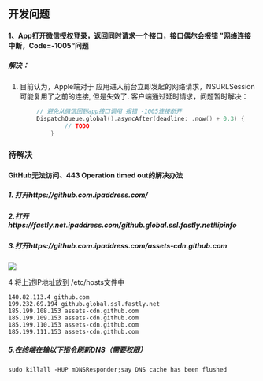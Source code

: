 ## 开发问题

#### 1、App打开微信授权登录，返回同时请求一个接口，接口偶尔会报错 ”网络连接中断，Code=-1005“问题

##### 解决：

1. 目前认为，Apple端对于 应用进入前台立即发起的网络请求，NSURLSession 可能复用了之前的连接, 但是失效了.  客户端通过延时请求，问题暂时解决：



```swift
        // 避免从微信回到app接口调用 报错 -1005连接断开
        DispatchQueue.global().asyncAfter(deadline: .now() + 0.3) {
                // TODO
            }
```



### 待解决



#### GitHub无法访问、443 Operation timed out的解决办法

##### 1. 打开https://github.com.ipaddress.com/ 

##### 2.打开https://fastly.net.ipaddress.com/github.global.ssl.fastly.net#ipinfo 

##### 3.打开https://github.com.ipaddress.com/assets-cdn.github.com 

![](https://user-gold-cdn.xitu.io/2020/6/17/172bde57a0a40370?imageView2/0/w/1280/h/960/format/webp/ignore-error/1)

4 将上述IP地址放到  /etc/hosts文件中

```
140.82.113.4 github.com 
199.232.69.194 github.global.ssl.fastly.net
185.199.108.153 assets-cdn.github.com
185.199.109.153 assets-cdn.github.com
185.199.110.153 assets-cdn.github.com
185.199.111.153 assets-cdn.github.com 
```

##### 5.在终端在输以下指令刷新DNS（需要权限）

```
sudo killall -HUP mDNSResponder;say DNS cache has been flushed
```